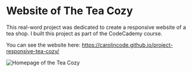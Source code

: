 # Website of The Tea Cozy

This real-word project was dedicated to create a responsive website of a tea shop.
I built this project as part of the CodeCademy course. 

You can see the website here: https://carolincode.github.io/project-responsive-tea-cozy/

![Homepage of the Tea Cozy]()
